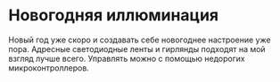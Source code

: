 # Новогодняя иллюминация

Новый год уже скоро и создавать себе новогоднее настроение уже пора. Адресные светодиодные ленты и гирлянды подходят на мой взгляд лучше всего. Управлять можно с помощью недорогих микроконтроллеров.

